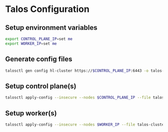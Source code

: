 # Talos Configuration

## Setup environment variables

```bash
export CONTROL_PLANE_IP=set me
export WORKER_IP=set me
```

## Generate config files

```bash
talosctl gen config hl-cluster https://$CONTROL_PLANE_IP:6443 -o talos-cluster
```

## Setup control plane(s)

```bash
talosctl apply-config --insecure --nodes $CONTROL_PLANE_IP --file talos-cluster/controlplane.yaml
```

## Setup worker(s)

```bash
talosctl apply-config --insecure --nodes $WORKER_IP --file talos-cluster/worker.yaml
```
